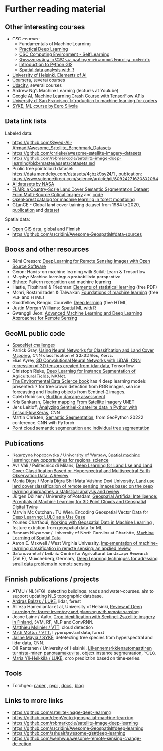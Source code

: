 # Further reading material

## Other interesting courses

* CSC courses:
	* Fundamentals of Machine Learning
	* [Practical Deep Learning](https://ssl.eventilla.com/event/aqew6)
	* [CSC Computing Environment - Self Learning](https://ssl.eventilla.com/csccompenvselflearn)
	* [Geocomputing in CSC computing environment learning materials](https://research.csc.fi/gis-learning-materials)
	* [Introduction to Python GIS](https://research.csc.fi/gis-learning-materials)
	* [Spatial data analysis with R](https://research.csc.fi/gis-learning-materials)
* [University of Helsinki, Elements of AI](https://www.elementsofai.com/)
* [Coursera](https://www.coursera.org/), several courses
* [Udacity](https://www.udacity.com/), several courses
* Andrew Ng’s Machine Learning (lectures at Youtube)
* [Google AI, Machine Learning Crash Course with TensorFlow APIs](https://developers.google.com/machine-learning/crash-course/)
* [University of San Francisco, Introduction to machine learning for coders](http://course18.fast.ai/ml)
* [SYKE, ML course by Eero Siivola](https://github.com/esiivola/syke-machine-learning-course)

## Data link lists

Labeled data: 
* https://github.com/Seyed-Ali-Ahmadi/Awesome_Satellite_Benchmark_Datasets
* https://github.com/chrieke/awesome-satellite-imagery-datasets
* https://github.com/robmarkcole/satellite-image-deep-learning/blob/master/assets/datasets.md
* Public tree pointcloud dataset: https://data.mendeley.com/datasets/4gbzk9sy24/1 , publication: https://www.sciencedirect.com/science/article/pii/S0924271620302094
* [AI datasets by NASA](https://search.earthdata.nasa.gov/search?portal=ai-ml&lat=-0.140625)
* [FLAIR: a Country-Scale Land Cover Semantic Segmentation Dataset From Multi-Source Optical Imagery](https://arxiv.org/abs/2310.13336) and [code](https://github.com/IGNF/FLAIR-2-AI-Challenge)
* [OpenForest catalog for machine learning in forest monitoring](https://github.com/RolnickLab/OpenForest)
* GLanCE - Global land cover training dataset from 1984 to 2020, [publication](https://www.nature.com/articles/s41597-023-02798-5) and [dataset](https://beta.source.coop/repositories/boston-university/bu-glance/)

Spatial data:
* [Open GIS data](https://research.csc.fi/open-gis-data), global and Finnish
* https://github.com/sacridini/Awesome-Geospatial#data-sources

## Books and other resources

* Rémi Cresson: [Deep Learning for Remote Sensing Images with Open Source Software](https://www.taylorfrancis.com/books/mono/10.1201/9781003020851/deep-learning-remote-sensing-images-open-source-software-r%C3%A9mi-cresson)
* Géron: Hands-on machine learning with Scikit-Learn & Tensorflow
* Murphy: Machine learning: a probabilistic perspective
* Bishop: Pattern recognition and machine learning
* Hastie, Tibshirani & Friedman: [Elements of statistical learning](https://hastie.su.domains/Papers/ESLII.pdf) (free PDF)
* Mohri, Rostamizadeh & Talwalkar: [Foundations of machine learning](https://cs.nyu.edu/~mohri/mlbook/) (free PDF and HTML)
* Goodfellow, Bengio, Courville: [Deep learning](https://www.deeplearningbook.org/) (free HTML)
* Justin Morgan Williams: [Spatial ML with R](https://justinmorganwilliams.medium.com/spatial-machine-learning-29137dcd1f5f)
* Gwanggil Jeon: [Advanced Machine Learning and Deep Learning Approaches for Remote Sensing](https://www.mdpi.com/books/book/7482)


## GeoML public code

* [SpaceNet challenges](https://spacenet.ai/)
* Patrick Gray, [Using Neural Networks for Classification and Land Cover Mapping](http://patrickgray.me/open-geo-tutorial/chapter_6_neural_networks.html), CNN classification of 32x32 tiles, Keras.
* Elias Ayrey, [3D Convolutional Neural Networks with LiDAR, CNN regression of 3D tensors created from lidar data](https://github.com/Eayrey/3D-Convolutional-Neural-Networks-with-LiDAR/blob/master/InceptionV3-3D_Neural_Network/InceptionV3.py), Tensorflow.  
* Christoph Rieke, [Deep Learning for Instance Segmentation of Agricultural Fields](https://github.com/chrieke/InstanceSegmentation_Sentinel2 ), MXNet.
* [The Environmental Data Science book](https://the-environmental-ds-book.netlify.app/gallery/modelling.html) has 4 deep learning models presented: 2 for tree crown detection from RGB images, sea ice forecasting and floating objects from Sentinel-2 images.
* Caleb Robinson, [Building damage assessment](https://github.com/microsoft/building-damage-assessment-cnn-siamese)
* Kris Sankaran, [Glacier mapping From Satellite Imagery](https://github.com/krisrs1128/glacier_mapping) UNET
* Jens Leitloff, [Analyzing Sentinel-2 satellite data in Python with TensorFlow.Keras](https://github.com/jensleitloff/CNN-Sentinel), CNN
* Martin Christen, [Semantic Segmentation](https://colab.research.google.com/drive/1czNKO_Z2iYBbp-31DfjmSus6BfLLgOJ6?usp=sharing), from GeoPython 20222 conference, CNN with PyTorch
* [Point cloud semantic segmentation and individual tree segmentation](https://github.com/tls-tools-ucl/TLS2trees)

## Publications

* Katarzyna Kopczewska / University of Warsaw, [Spatial machine learning: new opportunities for regional science](https://link.springer.com/article/10.1007/s00168-021-01101-x)
* Ava Vali / Politecnico di Milano, [Deep Learning for Land Use and Land Cover Classification Based on Hyperspectral and Multispectral Earth Observation Data: A Review](https://www.researchgate.net/publication/343419901_Deep_Learning_for_Land_Use_and_Land_Cover_Classification_Based_on_Hyperspectral_and_Multispectral_Earth_Observation_Data_A_Review)
* Monia Digra / Monia Digra Shri Mata Vaishno Devi University, [Land use land cover classification of remote sensing images based on the deep learning approaches: a statistical analysis and review](https://www.researchgate.net/publication/360662937_Land_use_land_cover_classification_of_remote_sensing_images_based_on_the_deep_learning_approaches_a_statistical_analysis_and_review)
* Jürgen Döllner / University of Potsdam, [Geospatial Artificial Intelligence: Potentials of Machine Learning for 3D Point Clouds and Geospatial Digital Twins](https://link.springer.com/article/10.1007/s41064-020-00102-3)
* Marvin Mc Cutchan / TU Wien, [Encoding Geospatial Vector Data for Deep Learning: LULC as a Use Case](https://www2.mdpi.com/2072-4292/14/12/2812/htm)
* Younes Charfaoui, [Working with Geospatial Data in Machine Learning](https://heartbeat.comet.ml/working-with-geospatial-data-in-machine-learning-ad4097c7228d) , feature extration from geospatial data for ML
* Behnam Nikparvar / University of North Carolina at Charlotte, [Machine Learning of Spatial Data](https://www.mdpi.com/2220-9964/10/9/600/htm)
* Aaron E. Maxwell /  West Virginia University, [Implementation of machine-learning classification
in remote sensing: an applied review](https://www.tandfonline.com/doi/pdf/10.1080/01431161.2018.1433343)
* Safonova et al / Leibniz Centre for Agricultural Landscape Research (ZALF), Müncheberg, Germany, [Deep Learning techniques for adressing small data problems in remote sensing](https://www.sciencedirect.com/science/article/pii/S156984322300393X)


## Finnish publications / projects

* [ATMU / NLS/FGI](https://www.maanmittauslaitos.fi/en/about-nls/organisation/projects/development-projects-for-core-geospatial-data), detecting buildings, roads and water-courses, aim to support updating NLS topographic database.
* [Andras Balazs / LUKE](https://www.luke.fi/fi/asiantuntijat/andras-balazs/julkaisut), lidar, forest
* Alireza Hamedianfar et al, University of Helsinki, [Review of Deep Learning for forest inventory and planning with remote sensing](
https://academic.oup.com/forestry/article/95/4/451/6518266)
* Joone Laine / Aalto, [Crop identification with Sentinel-2satellite imagery in Finland](https://aaltodoc.aalto.fi/bitstream/handle/123456789/33726/master_Laine_Joona_2018.pdf), SVM, RF, MLP and ConvRNN.
* [Matthieu Molinier / VTT](https://cris.vtt.fi/en/persons/matthieu-molinier/publications/), cloud detection
* [Matti Mõttus / VTT](https://cris.vtt.fi/en/persons/matti-m%C3%B5ttus/publications/), hyperspectral data, forest
* [Janne Mäyrä / SYKE](https://www.researchgate.net/profile/Janne-Maeyrae), detetecting tree species from hyperspectral and lidar data, CNN.
* Olli Rantanen / University of Helsinki, [Liikennemerkkienautomaattinen tunnista-minen panoraamakuvilta](https://helda.helsinki.fi/bitstream/handle/10138/315176/Olli_Rantanen_Pro_Gradu.pdf), object instance segmentation, YOLO. 
* [Maria Yli-Heikkilä / LUKE](https://www.luke.fi/fi/asiantuntijat/maria-yliheikkila/julkaisut), crop prediction based on time-series.

## Tools

* Torchgeo: [paper](https://arxiv.org/abs/2111.08872) , [pypi](https://pypi.org/project/torchgeo/) , [docs](https://torchgeo.readthedocs.io/en/stable/) , [blog](https://pytorch.org/blog/geospatial-deep-learning-with-torchgeo/)

## Links to more links
* https://github.com/satellite-image-deep-learning
* https://github.com/deepVector/geospatial-machine-learning
* https://github.com/robmarkcole/satellite-image-deep-learning
* https://github.com/sacridini/Awesome-Geospatial#deep-learning
* https://github.com/sshuair/awesome-gis#deep-learning
* https://github.com/wenhwu/awesome-remote-sensing-change-detection
